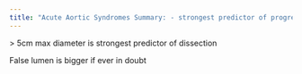 ```yaml
---
title: "Acute Aortic Syndromes Summary: - strongest predictor of progression to dissection? - true vs false lumen?"
---
```

&gt; 5cm max diameter is strongest predictor of dissection

False lumen is bigger if ever in doubt


